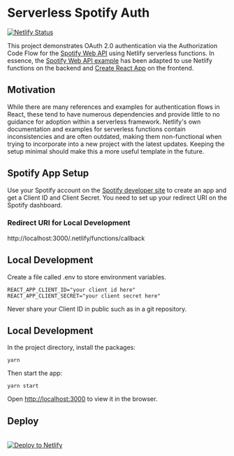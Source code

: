 # Serverless Spotify Auth

[![Netlify Status](https://api.netlify.com/api/v1/badges/d33b42c0-fb45-4221-b0b9-32c61dd6e711/deploy-status)](https://app.netlify.com/sites/serverless-spotify-auth/deploys)

This project demonstrates OAuth 2.0 authentication via the Authorization Code Flow for the [Spotify Web API](https://developer.spotify.com/documentation/web-api/) using Netlify serverless functions. In essence, the [Spotify Web API example](https://github.com/spotify/web-api-auth-examples) has been adapted to use Netlify functions on the backend and [Create React App](https://github.com/facebook/create-react-app) on the frontend.

## Motivation

While there are many references and examples for authentication flows in React, these tend to have numerous dependencies and provide little to no guidance for adoption within a serverless framework. Netlify's own documentation and examples for serverless functions contain inconsistencies and are often outdated, making them non-functional when trying to incorporate into a new project with the latest updates. Keeping the setup minimal should make this a more useful template in the future.

## Spotify App Setup

Use your Spotify account on the [Spotify developer site](https://developer.spotify.com) to create an app and get a Client ID and Client Secret. You need to set up your redirect URI on the Spotify dashboard.

### Redirect URI for Local Development

http://localhost:3000/.netlify/functions/callback

## Local Development

Create a file called .env to store environment variables.

    REACT_APP_CLIENT_ID="your client id here"
    REACT_APP_CLIENT_SECRET="your client secret here"

Never share your Client ID in public such as in a git repository.

## Local Development

In the project directory, install the packages:

    yarn

Then start the app:

    yarn start

Open [http://localhost:3000](http://localhost:3000) to view it in the browser.

## Deploy

<br />
<a href="https://app.netlify.com/start/deploy?repository=https://github.com/JonoMacC/serverless-spotify-auth">
<img src="https://www.netlify.com/img/deploy/button.svg" alt="Deploy to Netlify" />
</a>
